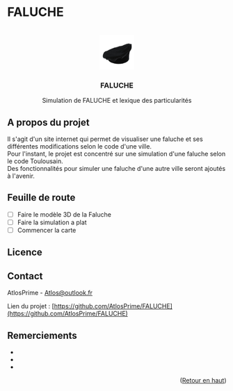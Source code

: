 # FALUCHE


<br/>
<div align="center">
  <a href="https://github.com/AtlosPrime/FALUCHE/faluche-stadium.png">
    <img src="faluche-stadium.png" alt="Logo" width="80" height="80">
  </a>

<h3 align="center">FALUCHE</h3>

  <p align="center">
    Simulation de FALUCHE et lexique des particularités
</div>

## A propos du projet

Il s'agit d'un site internet qui permet de visualiser une faluche et ses différentes modifications selon le code d'une ville.<br/>
Pour l'instant, le projet est concentré sur une simulation d'une faluche selon le code Toulousain.<br/>
Des fonctionnalités pour simuler une faluche d'une autre ville seront ajoutés à l'avenir.

## Feuille de route

- [ ] Faire le modèle 3D de la Faluche
- [ ] Faire la simulation a plat
- [ ] Commencer la carte

## Licence


## Contact

AtlosPrime - Atlos@outlook.fr

Lien du projet : [https://github.com/AtlosPrime/FALUCHE](https://github.com/AtlosPrime/FALUCHE)

## Remerciements

* []()
* []()
* []()

<p align="right">(<a href="#readme-top">Retour en haut</a>)</p>
